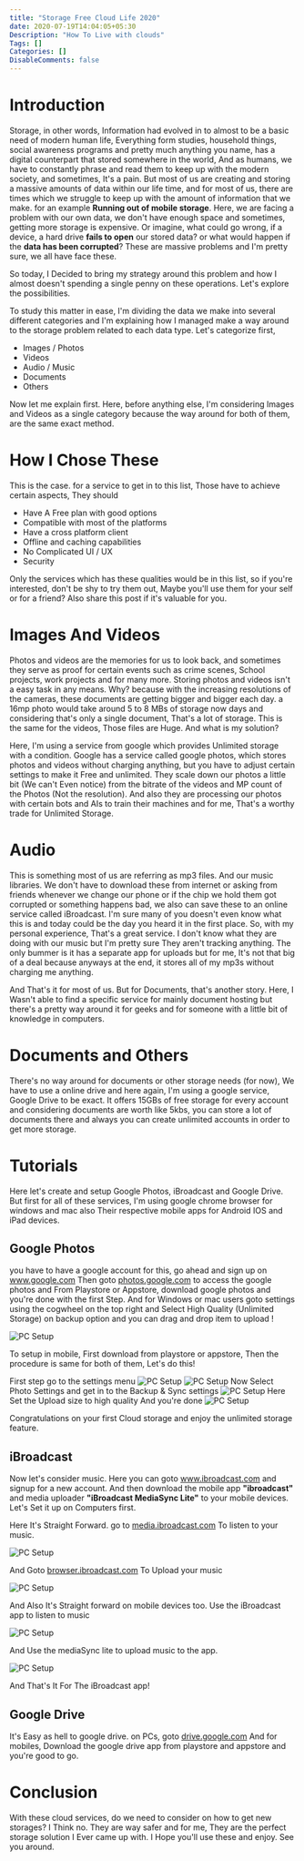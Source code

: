 ```yaml
---
title: "Storage Free Cloud Life 2020"
date: 2020-07-19T14:04:05+05:30
Description: "How To Live with clouds"
Tags: []
Categories: []
DisableComments: false
---
```

# Introduction
Storage, in other words, Information had evolved in to almost to be a basic need of modern human life, Everything form studies, household things, social awareness programs and pretty much anything you name, has a digital counterpart that stored somewhere in the world, And as humans, we have to constantly phrase and read them to keep up with the modern society, and sometimes, It's a pain. But most of us are creating and storing a massive amounts of data within our life time, and for most of us, there are times which we struggle to keep up with the amount of information that we make. for an example **Running out of mobile storage**. Here, we are facing a problem with our own data, we don't have enough space and sometimes, getting more storage is expensive. Or imagine, what could go wrong, if a device, a hard drive **fails to open** our stored data? or what would happen if the **data has been corrupted**? These are massive problems and I'm pretty sure, we all have face these.

So today, I Decided to bring my strategy around this problem and how I almost doesn't spending a single penny on these operations. Let's explore the possibilities.

To study this matter in ease, I'm dividing the data we make into several different categories and I'm explaining how I managed make a way around to the storage problem related to each data type. Let's categorize first,

* Images / Photos
* Videos
* Audio / Music
* Documents
* Others

Now let me explain first. Here, before anything else, I'm considering Images and Videos as a single category because the way around for both of them, are the same exact method.

# How I Chose These
This is the case. for a service to get in to this list, Those have to achieve certain aspects, They should
* Have A Free plan with good options
* Compatible with most of the platforms
* Have a cross platform client
* Offline and caching capabilities
* No Complicated UI / UX
* Security

Only the services which has these qualities would be in this list, so if you're interested, don't be shy to try them out, Maybe you'll use them for your self or for a friend? Also share this post if it's valuable for you.

# Images And Videos
Photos and videos are the memories for us to look back, and sometimes they serve as proof for certain events such as crime scenes, School projects, work projects and for many more. Storing photos and videos isn't a easy task in any means. Why? because with the increasing resolutions of the cameras, these documents are getting bigger and bigger each day. a 16mp photo would take around 5 to 8 MBs of storage now days and considering that's only a single document, That's a lot of storage. This is the same for the videos, Those files are Huge. And what is my solution?

Here, I'm using a service from google which provides Unlimited storage with a condition. Google has a service called google photos, which stores photos and videos without charging anything, but you have to adjust certain settings to make it Free and unlimited. They scale down our photos a little bit (We can't Even notice) from the bitrate of the videos and MP count of the Photos (Not the resolution). And also they are processing our photos with certain bots and AIs to train their machines and for me, That's a worthy trade for Unlimited Storage.

# Audio
This is something most of us are referring as mp3 files. And our music libraries. We don't have to download these from internet or asking from friends whenever we change our phone or if the chip we hold them got corrupted or something happens bad, we also can save these to an online service called iBroadcast. I'm sure many of you doesn't even know what this is and today could be the day you heard it in the first place. So, with my personal experience, That's a great service. I don't know what they are doing with our music but I'm pretty sure They aren't tracking anything. The only bummer is it has a separate app for uploads but for me, It's not that big of a deal because anyways at the end, it stores all of my mp3s without charging me anything.

And That's it for most of us. But for Documents, that's another story. Here, I Wasn't able to find a specific service for mainly document hosting but there's a pretty way around it for geeks and for someone with a little bit of knowledge in computers.

# Documents and Others
There's no way around for documents or other storage needs (for now), We have to use a online drive and here again, I'm using a google service, Google Drive to be exact. It offers 15GBs of free storage for every account and considering documents are worth like 5kbs, you can store a lot of documents there and always you can create unlimited accounts in order to get more storage.

# Tutorials
Here let's create and setup Google Photos, iBroadcast and Google Drive. But first for all of these services, I'm using google chrome browser for windows and mac also Their respective mobile apps for Android IOS and iPad devices.

## Google Photos
you have to have a google account for this, go ahead and sign up on www.google.com Then goto [photos.google.com](https://photos.google.com/) to access the google photos and From Playstore or Appstore, download google photos and you're done with the first Step. And for Windows or mac users goto settings using the cogwheel on the top right and Select High Quality (Unlimited Storage) on backup option and you can drag and drop item to upload !

![PC Setup](/uploads/20200719_01.png)

To setup in mobile, First download from playstore or appstore, Then the procedure is same for both of them, Let's do this!

First step go to the settings menu
![PC Setup](/uploads/20200719_02.jpg)
![PC Setup](/uploads/20200719_03.jpg)
Now Select Photo Settings and get in to the Backup & Sync settings
![PC Setup](/uploads/20200719_04.jpg)
Here Set the Upload size to high quality And you're done
![PC Setup](/uploads/20200719_05.jpg)

Congratulations on your first Cloud storage and enjoy the unlimited storage feature. 

## iBroadcast

Now let's consider music. Here you can goto www.ibroadcast.com and signup for a new account. And then download the mobile app **"ibroadcast"** and media uploader **"iBroadcast MediaSync Lite"** to your mobile devices. Let's Set it up on Computers first.

Here It's Straight Forward. go to [media.ibroadcast.com](https://media.ibroadcast.com/) To listen to your music.

![PC Setup](/uploads/20200719_06.png)

And Goto [browser.ibroadcast.com](https://browser.ibroadcast.com/) To Upload your music

![PC Setup](/uploads/20200719_07.png)

And Also It's Straight forward on mobile devices too. Use the iBroadcast app to listen to music

![PC Setup](/uploads/20200719_08.jpg)

And Use the mediaSync lite to upload music to the app.

![PC Setup](/uploads/20200719_09.jpg)

And That's It For The iBroadcast app!

## Google Drive

It's Easy as hell to google drive. on PCs, goto [drive.google.com](http://drive.google.com/) And for mobiles, Download the google drive app from playstore and appstore and you're good to go.

# Conclusion
With these cloud services, do we need to consider on how to get new storages? I Think no. They are way safer and for me, They are the perfect storage solution I Ever came up with. I Hope you'll use these and enjoy. See you around.

